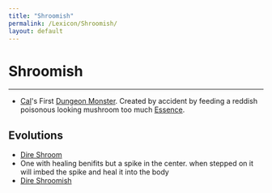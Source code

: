 ```yaml
---
title: "Shroomish"
permalink: /Lexicon/Shroomish/
layout: default
---
```

# Shroomish
---
- [Cal](_Characters/DivineDungeon/Cal.md)'s First [Dungeon Monster](../_Lexicon/DungeonMonster.md). Created by accident by feeding a reddish poisonous looking mushroom too much [Essence](../_Lexicon/Essence.md).


## Evolutions
- [Dire Shroom](DireShroom.md) 
- One with healing benifits but a spike in the center. when stepped on it will imbed the spike and heal it into the body
- [Dire Shroomish](DireShroomish.md)